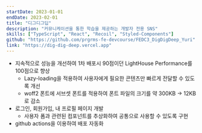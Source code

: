 ```yaml
---
startDate: 2023-01-01
endDate: 2023-02-01
title: "디그디그딥"
description: "커뮤니케이션을 통한 학습을 제공하는 개발자 전용 SNS"
skills: ["TypeScript", "React", "Recoil", "Styled-Components"]
github: "https://github.com/prgrms-fe-devcourse/FEDC3_DigDigDeep_Yuri"
link: "https://dig-dig-deep.vercel.app"
---
```


- 지속적으로 성능을 개선하여 1차 배포시 90점이던 LightHouse Performance를 100점으로 향상
  - Lazy-loading을 적용하여 사용자에게 필요한 콘텐츠만 빠르게 전달할 수 있도록 개선
  - woff2 폰트에 서브셋 폰트를 적용하여 폰트 파일의 크기를 약 300KB → 12KB 로 감소
- 로그인, 회원가입, 내 프로필 페이지 개발
  - 사용자 폼과 관련된 컴포넌트를 추상화하여 공통으로 사용할 수 있도록 구현
- github actions을 이용하여 배포 자동화
